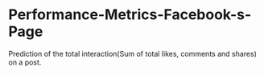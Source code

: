# Performance-Metrics-Facebook-s-Page

Prediction of the total interaction(Sum of total likes, comments and shares) on a post.
